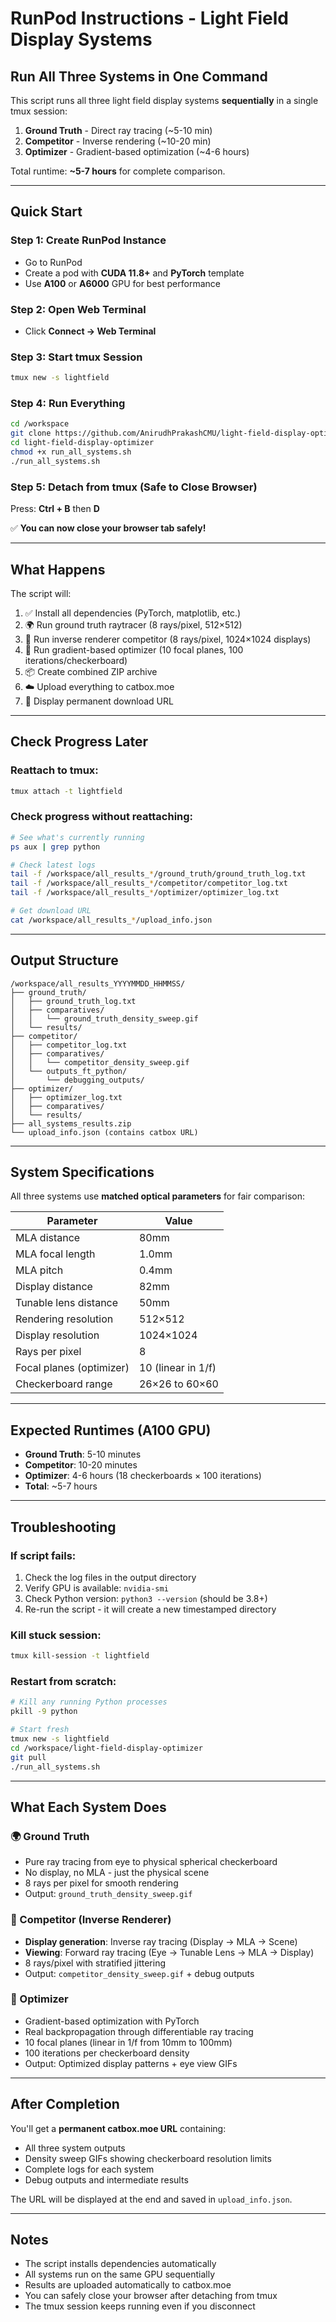 # RunPod Instructions - Light Field Display Systems

## Run All Three Systems in One Command

This script runs all three light field display systems **sequentially** in a single tmux session:
1. **Ground Truth** - Direct ray tracing (~5-10 min)
2. **Competitor** - Inverse rendering (~10-20 min)
3. **Optimizer** - Gradient-based optimization (~4-6 hours)

Total runtime: **~5-7 hours** for complete comparison.

---

## Quick Start

### Step 1: Create RunPod Instance
- Go to RunPod
- Create a pod with **CUDA 11.8+** and **PyTorch** template
- Use **A100** or **A6000** GPU for best performance

### Step 2: Open Web Terminal
- Click **Connect → Web Terminal**

### Step 3: Start tmux Session
```bash
tmux new -s lightfield
```

### Step 4: Run Everything
```bash
cd /workspace
git clone https://github.com/AnirudhPrakashCMU/light-field-display-optimizer.git
cd light-field-display-optimizer
chmod +x run_all_systems.sh
./run_all_systems.sh
```

### Step 5: Detach from tmux (Safe to Close Browser)
Press: **Ctrl + B** then **D**

✅ **You can now close your browser tab safely!**

---

## What Happens

The script will:
1. ✅ Install all dependencies (PyTorch, matplotlib, etc.)
2. 🌍 Run ground truth raytracer (8 rays/pixel, 512×512)
3. 🏁 Run inverse renderer competitor (8 rays/pixel, 1024×1024 displays)
4. 🎯 Run gradient-based optimizer (10 focal planes, 100 iterations/checkerboard)
5. 📦 Create combined ZIP archive
6. ☁️ Upload everything to catbox.moe
7. 🎉 Display permanent download URL

---

## Check Progress Later

### Reattach to tmux:
```bash
tmux attach -t lightfield
```

### Check progress without reattaching:
```bash
# See what's currently running
ps aux | grep python

# Check latest logs
tail -f /workspace/all_results_*/ground_truth/ground_truth_log.txt
tail -f /workspace/all_results_*/competitor/competitor_log.txt
tail -f /workspace/all_results_*/optimizer/optimizer_log.txt

# Get download URL
cat /workspace/all_results_*/upload_info.json
```

---

## Output Structure

```
/workspace/all_results_YYYYMMDD_HHMMSS/
├── ground_truth/
│   ├── ground_truth_log.txt
│   ├── comparatives/
│   │   └── ground_truth_density_sweep.gif
│   └── results/
├── competitor/
│   ├── competitor_log.txt
│   ├── comparatives/
│   │   └── competitor_density_sweep.gif
│   └── outputs_ft_python/
│       └── debugging_outputs/
├── optimizer/
│   ├── optimizer_log.txt
│   ├── comparatives/
│   └── results/
├── all_systems_results.zip
└── upload_info.json (contains catbox URL)
```

---

## System Specifications

All three systems use **matched optical parameters** for fair comparison:

| Parameter | Value |
|-----------|-------|
| MLA distance | 80mm |
| MLA focal length | 1.0mm |
| MLA pitch | 0.4mm |
| Display distance | 82mm |
| Tunable lens distance | 50mm |
| Rendering resolution | 512×512 |
| Display resolution | 1024×1024 |
| Rays per pixel | 8 |
| Focal planes (optimizer) | 10 (linear in 1/f) |
| Checkerboard range | 26×26 to 60×60 |

---

## Expected Runtimes (A100 GPU)

- **Ground Truth**: 5-10 minutes
- **Competitor**: 10-20 minutes
- **Optimizer**: 4-6 hours (18 checkerboards × 100 iterations)
- **Total**: ~5-7 hours

---

## Troubleshooting

### If script fails:
1. Check the log files in the output directory
2. Verify GPU is available: `nvidia-smi`
3. Check Python version: `python3 --version` (should be 3.8+)
4. Re-run the script - it will create a new timestamped directory

### Kill stuck session:
```bash
tmux kill-session -t lightfield
```

### Restart from scratch:
```bash
# Kill any running Python processes
pkill -9 python

# Start fresh
tmux new -s lightfield
cd /workspace/light-field-display-optimizer
git pull
./run_all_systems.sh
```

---

## What Each System Does

### 🌍 Ground Truth
- Pure ray tracing from eye to physical spherical checkerboard
- No display, no MLA - just the physical scene
- 8 rays per pixel for smooth rendering
- Output: `ground_truth_density_sweep.gif`

### 🏁 Competitor (Inverse Renderer)
- **Display generation**: Inverse ray tracing (Display → MLA → Scene)
- **Viewing**: Forward ray tracing (Eye → Tunable Lens → MLA → Display)
- 8 rays/pixel with stratified jittering
- Output: `competitor_density_sweep.gif` + debug outputs

### 🎯 Optimizer
- Gradient-based optimization with PyTorch
- Real backpropagation through differentiable ray tracing
- 10 focal planes (linear in 1/f from 10mm to 100mm)
- 100 iterations per checkerboard density
- Output: Optimized display patterns + eye view GIFs

---

## After Completion

You'll get a **permanent catbox.moe URL** containing:
- All three system outputs
- Density sweep GIFs showing checkerboard resolution limits
- Complete logs for each system
- Debug outputs and intermediate results

The URL will be displayed at the end and saved in `upload_info.json`.

---

## Notes

- The script installs dependencies automatically
- All systems run on the same GPU sequentially
- Results are uploaded automatically to catbox.moe
- You can safely close your browser after detaching from tmux
- The tmux session keeps running even if you disconnect
